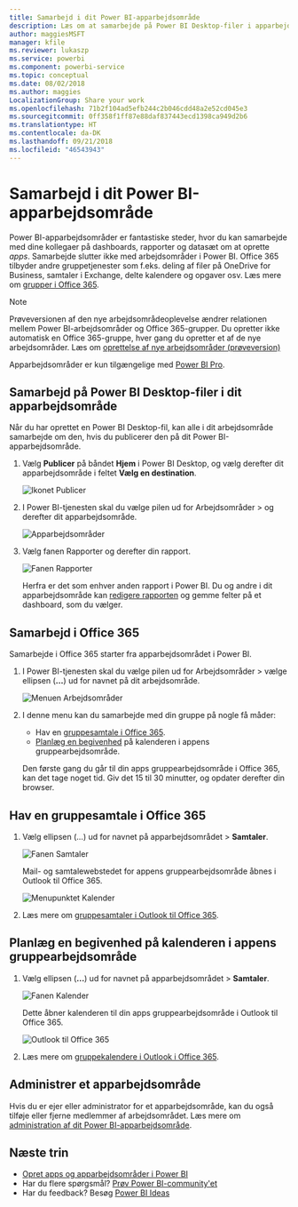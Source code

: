 ```yaml
---
title: Samarbejd i dit Power BI-apparbejdsområde
description: Læs om at samarbejde på Power BI Desktop-filer i apparbejdsområdet og med Office 365-tjenester som f.eks. deling af filer på OneDrive for Business, samtaler i Exchange, kalender og opgaver.
author: maggiesMSFT
manager: kfile
ms.reviewer: lukaszp
ms.service: powerbi
ms.component: powerbi-service
ms.topic: conceptual
ms.date: 08/02/2018
ms.author: maggies
LocalizationGroup: Share your work
ms.openlocfilehash: 71b2f104ad5efb244c2b046cdd48a2e52cd045e3
ms.sourcegitcommit: 0ff358f1ff87e88daf837443ecd1398ca949d2b6
ms.translationtype: HT
ms.contentlocale: da-DK
ms.lasthandoff: 09/21/2018
ms.locfileid: "46543943"
---
```

# <a name="collaborate-in-your-power-bi-app-workspace"></a>Samarbejd i dit Power BI-apparbejdsområde
Power BI-apparbejdsområder er fantastiske steder, hvor du kan samarbejde med dine kollegaer på dashboards, rapporter og datasæt om at oprette *apps*. Samarbejde slutter ikke med arbejdsområder i Power BI. Office 365 tilbyder andre gruppetjenester som f.eks. deling af filer på OneDrive for Business, samtaler i Exchange, delte kalendere og opgaver osv. Læs mere om [grupper i Office 365](https://support.office.com/article/Create-a-group-in-Office-365-7124dc4c-1de9-40d4-b096-e8add19209e9).

> [!NOTE]
> Prøveversionen af den nye arbejdsområdeoplevelse ændrer relationen mellem Power BI-arbejdsområder og Office 365-grupper. Du opretter ikke automatisk en Office 365-gruppe, hver gang du opretter et af de nye arbejdsområder. Læs om [oprettelse af nye arbejdsområder (prøveversion)](service-create-the-new-workspaces.md)

Apparbejdsområder er kun tilgængelige med [Power BI Pro](service-free-vs-pro.md).

## <a name="collaborate-on-power-bi-desktop-files-in-your-app-workspace"></a>Samarbejd på Power BI Desktop-filer i dit apparbejdsområde
Når du har oprettet en Power BI Desktop-fil, kan alle i dit arbejdsområde samarbejde om den, hvis du publicerer den på dit Power BI-apparbejdsområde.

1. Vælg **Publicer** på båndet **Hjem** i Power BI Desktop, og vælg derefter dit apparbejdsområde i feltet **Vælg en destination**.
   
    ![Ikonet Publicer](media/service-collaborate-power-bi-workspace/power-bi-group-publish-pbix.png)
2. I Power BI-tjenesten skal du vælge pilen ud for Arbejdsområder > og derefter dit apparbejdsområde.
   
    ![Apparbejdsområder](media/service-collaborate-power-bi-workspace/power-bi-workspace-nav-arrow.png)
3. Vælg fanen Rapporter og derefter din rapport.
   
    ![Fanen Rapporter](media/service-collaborate-power-bi-workspace/power-bi-workspace-report.png)
   
    Herfra er det som enhver anden rapport i Power BI. Du og andre i dit apparbejdsområde kan [redigere rapporten](consumer/end-user-reports.md) og gemme felter på et dashboard, som du vælger.

## <a name="collaborate-in-office-365"></a>Samarbejd i Office 365
Samarbejde i Office 365 starter fra apparbejdsområdet i Power BI.

1. I Power BI-tjenesten skal du vælge pilen ud for Arbejdsområder > vælge ellipsen (**…**) ud for navnet på dit arbejdsområde. 
   
   ![Menuen Arbejdsområder](media/service-collaborate-power-bi-workspace/power-bi-app-ellipsis.png)
2. I denne menu kan du samarbejde med din gruppe på nogle få måder: 
   
   * Hav en [gruppesamtale i Office 365](service-collaborate-power-bi-workspace.md#have-a-group-conversation-in-office-365).
   * [Planlæg en begivenhed](service-collaborate-power-bi-workspace.md#schedule-an-event-on-the-group-workspace-calendar) på kalenderen i appens gruppearbejdsområde.
   
   Den første gang du går til din apps gruppearbejdsområde i Office 365, kan det tage noget tid. Giv det 15 til 30 minutter, og opdater derefter din browser.

## <a name="have-a-group-conversation-in-office-365"></a>Hav en gruppesamtale i Office 365
1. Vælg ellipsen (...) ud for navnet på apparbejdsområdet \> **Samtaler**. 
   
    ![Fanen Samtaler](media/service-collaborate-power-bi-workspace/power-bi-app-ellipsis.png)
   
   Mail- og samtalewebstedet for appens gruppearbejdsområde åbnes i Outlook til Office 365.
   
   ![Menupunktet Kalender](media/service-collaborate-power-bi-workspace/pbi_grps_o365convo.png)
2. Læs mere om [gruppesamtaler i Outlook til Office 365](https://support.office.com/Article/Have-a-group-conversation-a0482e24-a769-4e39-a5ba-a7c56e828b22).

## <a name="schedule-an-event-on-the-apps-group-workspace-calendar"></a>Planlæg en begivenhed på kalenderen i appens gruppearbejdsområde
1. Vælg ellipsen (**...**) ud for navnet på apparbejdsområdet \> **Samtaler**. 
   
   ![Fanen Kalender](media/service-collaborate-power-bi-workspace/power-bi-app-ellipsis.png)
   
   Dette åbner kalenderen til din apps gruppearbejdsområde i Outlook til Office 365.
   
   ![Outlook til Office 365](media/service-collaborate-power-bi-workspace/pbi_grps_o365_calendar.png)
2. Læs mere om [gruppekalendere i Outlook i Office 365](https://support.office.com/Article/Add-edit-and-subscribe-to-group-events-0cf1ad68-1034-4306-b367-d75e9818376a).

## <a name="manage-an-app-workspace"></a>Administrer et apparbejdsområde
Hvis du er ejer eller administrator for et apparbejdsområde, kan du også tilføje eller fjerne medlemmer af arbejdsområdet. Læs mere om [administration af dit Power BI-apparbejdsområde](service-manage-app-workspace-in-power-bi-and-office-365.md).

## <a name="next-steps"></a>Næste trin
* [Opret apps og apparbejdsområder i Power BI](consumer/end-user-create-apps.md)
* Har du flere spørgsmål? [Prøv Power BI-community'et](http://community.powerbi.com/)
* Har du feedback? Besøg [Power BI Ideas](https://ideas.powerbi.com/forums/265200-power-bi)

